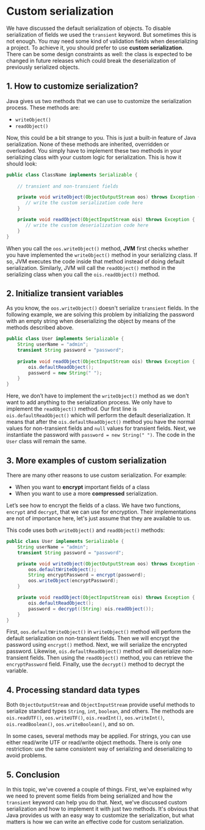 # Custom serialization

We have discussed the default serialization of objects. To disable serialization of fields we used the `transient` keyword. But sometimes this is not enough. You may need some kind of validation fields when deserializing a project. To achieve it, you should prefer to use **custom serialization**. There can be some design constraints as well: the class is expected to be changed in future releases which could break the deserialization of previously serialized objects.

## 1. How to customize serialization?

Java gives us two methods that we can use to customize the serialization process. These methods are:

- `writeObject()`
- `readObject()`

Now, this could be a bit strange to you. This is just a built-in feature of Java serialization. None of these methods are inherited, overridden or overloaded. You simply have to implement these two methods in your serializing class with your custom logic for serialization. This is how it should look:

```java
public class ClassName implements Serializable {
    
    // transient and non-transient fields

    private void writeObject(ObjectOutputStream oos) throws Exception {
       // write the custom serialization code here
    }

    private void readObject(ObjectInputStream ois) throws Exception {
       // write the custom deserialization code here
    }
}
```

When you call the `oos.writeObject()` method, **JVM** first checks whether you have implemented the `writeObject()` method in your serializing class. If so, JVM executes the code inside that method instead of doing default serialization. Similarly, JVM will call the `readObject()` method in the serializing class when you call the `ois.readObject()` method. 

## 2. Initialize transient variables

As you know, the `oos.writeObject()` doesn't serialize `transient` fields. In the following example, we are solving this problem by initializing the password with an empty string when deserializing the object by means of the methods described above.

```java
public class User implements Serializable {
    String userName = "admin";
    transient String password = "password";
  
    private void readObject(ObjectInputStream ois) throws Exception {
        ois.defaultReadObject();
        password = new String(" ");
    } 
}
```

Here, we don’t have to implement the `writeObject()` method as we don't want to add anything to the serialization process. We only have to implement the `readObject()` method. Our first line is `ois.defaultReadObject()` which will perform the default deserialization. It means that after the `ois.defaultReadObject()` method you have the normal values for non-transient fields and `null` values for transient fields. Next, we instantiate the password with `password = new String(" ")`. The code in the `User` class will remain the same.

## 3. More examples of custom serialization

There are many other reasons to use custom serialization. For example:

- When you want to **encrypt** important fields of a class
- When you want to use a more **compressed** serialization.

Let’s see how to encrypt the fields of a class. We have two functions, `encrypt` and `decrypt`, that we can use for encryption. Their implementations are not of importance here, let's just assume that they are available to us.

This code uses both `writeObject()` and `readObject()` methods:

```java
public class User implements Serializable {
    String userName = "admin";
    transient String password = "password";

    private void writeObject(ObjectOutputStream oos) throws Exception {
        oos.defaultWriteObject();
        String encryptPassword = encrypt(password);
        oos.writeObject(encryptPassword);
    }

    private void readObject(ObjectInputStream ois) throws Exception {
        ois.defaultReadObject();
        password = decrypt((String) ois.readObject());
    }
}
```

First, `oos.defaultWriteObject()` in `writeObject()` method will perform the default serialization on non-transient fields. Then we will encrypt the password using `encrypt()` method. Next, we will serialize the encrypted password. Likewise, `ois.defaultReadObject()` method will deserialize non-transient fields. Then using the `readObject()` method, you can retrieve the `encryptPassword` field. Finally, use the `decrypt()` method to decrypt the variable. 

## 4. Processing standard data types

Both `ObjectOutputStream` and `ObjectInputStream` provide useful methods to serialize standard types `String`, `int`, `boolean`, and others. The methods are `ois.readUTF()`, `oos.writeUTF()`, `ois.readInt()`, `oos.writeInt()`, `ois.readBoolean()`, `oos.writeBoolean()`, and so on.

In some cases, several methods may be applied. For strings, you can use either read/write UTF or read/write object methods. There is only one restriction: use the same consistent way of serializing and deserializing to avoid problems.

## 5. Conclusion

In this topic, we've covered a couple of things. First, we've explained why we need to prevent some fields from being serialized and how the `transient` keyword can help you do that. Next, we've discussed custom serialization and how to implement it with just two methods. It's obvious that Java provides us with an easy way to customize the serialization, but what matters is how we can write an effective code for custom serialization.
